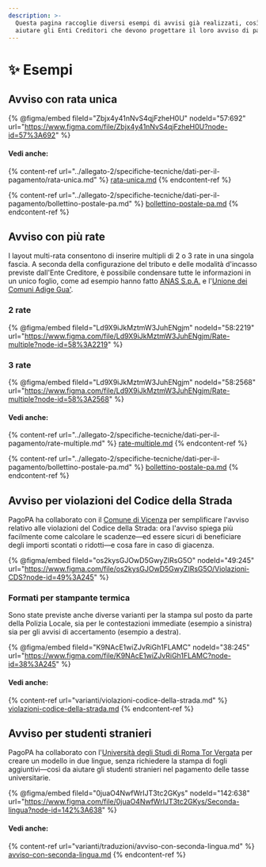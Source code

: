 ```yaml
---
description: >-
  Questa pagina raccoglie diversi esempi di avvisi già realizzati, così da
  aiutare gli Enti Creditori che devono progettare il loro avviso di pagamento.
---
```


# ✨ Esempi

## Avviso con rata unica

{% @figma/embed fileId="Zbjx4y41nNvS4qjFzheH0U" nodeId="57:692" url="https://www.figma.com/file/Zbjx4y41nNvS4qjFzheH0U?node-id=57%3A692" %}

#### Vedi anche:

{% content-ref url="../allegato-2/specifiche-tecniche/dati-per-il-pagamento/rata-unica.md" %}
[rata-unica.md](../allegato-2/specifiche-tecniche/dati-per-il-pagamento/rata-unica.md)
{% endcontent-ref %}

{% content-ref url="../allegato-2/specifiche-tecniche/dati-per-il-pagamento/bollettino-postale-pa.md" %}
[bollettino-postale-pa.md](../allegato-2/specifiche-tecniche/dati-per-il-pagamento/bollettino-postale-pa.md)
{% endcontent-ref %}

## Avviso con più rate

I layout multi-rata consentono di inserire multipli di 2 o 3 rate in una singola fascia. A seconda della configurazione del tributo e delle modalità d'incasso previste dall'Ente Creditore, è possibile condensare tutte le informazioni in un unico foglio, come ad esempio hanno fatto [ANAS S.p.A.](https://www.stradeanas.it/it) e l'[Unione dei Comuni Adige Gua'](http://www.unioneadigegua.it/).

### 2 rate

{% @figma/embed fileId="Ld9X9iJkMztmW3JuhENgjm" nodeId="58:2219" url="https://www.figma.com/file/Ld9X9iJkMztmW3JuhENgjm/Rate-multiple?node-id=58%3A2219" %}

### 3 rate

{% @figma/embed fileId="Ld9X9iJkMztmW3JuhENgjm" nodeId="58:2568" url="https://www.figma.com/file/Ld9X9iJkMztmW3JuhENgjm/Rate-multiple?node-id=58%3A2568" %}

#### Vedi anche:

{% content-ref url="../allegato-2/specifiche-tecniche/dati-per-il-pagamento/rate-multiple.md" %}
[rate-multiple.md](../allegato-2/specifiche-tecniche/dati-per-il-pagamento/rate-multiple.md)
{% endcontent-ref %}

{% content-ref url="../allegato-2/specifiche-tecniche/dati-per-il-pagamento/bollettino-postale-pa.md" %}
[bollettino-postale-pa.md](../allegato-2/specifiche-tecniche/dati-per-il-pagamento/bollettino-postale-pa.md)
{% endcontent-ref %}

## Avviso per violazioni del Codice della Strada

PagoPA ha collaborato con il [Comune di Vicenza](https://www.comune.vicenza.it/) per semplificare l'avviso relativo alle violazioni del Codice della Strada: ora l'avviso spiega più facilmente come calcolare le scadenze—ed essere sicuri di beneficiare degli importi scontati o ridotti—e cosa fare in caso di giacenza.

{% @figma/embed fileId="os2kysGJOwD5GwyZIRsG5O" nodeId="49:245" url="https://www.figma.com/file/os2kysGJOwD5GwyZIRsG5O/Violazioni-CDS?node-id=49%3A245" %}

### Formati per stampante termica

Sono state previste anche diverse varianti per la stampa sul posto da parte della Polizia Locale, sia per le contestazioni immediate (esempio a sinistra) sia per gli avvisi di accertamento (esempio a destra).

{% @figma/embed fileId="K9NAcE1wiZJvRiGh1FLAMC" nodeId="38:245" url="https://www.figma.com/file/K9NAcE1wiZJvRiGh1FLAMC?node-id=38%3A245" %}

#### Vedi anche:

{% content-ref url="varianti/violazioni-codice-della-strada.md" %}
[violazioni-codice-della-strada.md](varianti/violazioni-codice-della-strada.md)
{% endcontent-ref %}

## Avviso per studenti stranieri

PagoPA ha collaborato con l'[Università degli Studi di Roma Tor Vergata](https://web.uniroma2.it/it) per creare un modello in due lingue, senza richiedere la stampa di fogli aggiuntivi—così da aiutare gli studenti stranieri nel pagamento delle tasse universitarie.

{% @figma/embed fileId="0juaO4NwfWrIJT3tc2GKys" nodeId="142:638" url="https://www.figma.com/file/0juaO4NwfWrIJT3tc2GKys/Seconda-lingua?node-id=142%3A638" %}

#### Vedi anche:

{% content-ref url="varianti/traduzioni/avviso-con-seconda-lingua.md" %}
[avviso-con-seconda-lingua.md](varianti/traduzioni/avviso-con-seconda-lingua.md)
{% endcontent-ref %}
